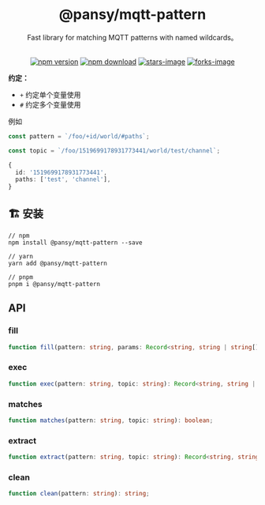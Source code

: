 <h1 align="center">
  @pansy/mqtt-pattern
</h1>

<div align="center">
  Fast library for matching MQTT patterns with named wildcards。
</div>

<br />

<div align="center">

[![npm version][npm-v-image]][npm-url] 
[![npm download][download-image]][download-url] 
[![stars-image][stars-image]][stars-url] 
[![forks-image][forks-image]][forks-url] 
  
</div> 

**约定：**

- `+` 约定单个变量使用
- `#` 约定多个变量使用

例如

```ts
const pattern = `/foo/+id/world/#paths`;

const topic = `/foo/1519699178931773441/world/test/channel`;

{
  id: '1519699178931773441',
  paths: ['test', 'channel'],
}
```

## 🏗 安装

```
// npm
npm install @pansy/mqtt-pattern --save

// yarn
yarn add @pansy/mqtt-pattern

// pnpm 
pnpm i @pansy/mqtt-pattern
```

## API

### fill

```ts
function fill(pattern: string, params: Record<string, string | string[]>): string;
```

### exec

```ts
function exec(pattern: string, topic: string): Record<string, string | string[]> | null;
```

### matches

```ts
function matches(pattern: string, topic: string): boolean;
```

### extract

```ts
function extract(pattern: string, topic: string): Record<string, string | string[]>;
```

### clean

```ts
function clean(pattern: string): string;
```

[npm-v-image]: https://img.shields.io/npm/v/@pansy/mqtt-pattern.svg
[npm-url]: http://npmjs.org/package/@pansy/mqtt-pattern
[forks-image]: https://img.shields.io/github/forks/pansyjs/mqtt-pattern.svg
[forks-url]: https://github.com/pansyjs/mqtt-pattern/network/members
[stars-image]: https://img.shields.io/github/stars/pansyjs/mqtt-pattern.svg
[stars-url]: https://github.com/pansyjs/mqtt-pattern/stargazers
[download-image]: https://img.shields.io/npm/dm/@pansy/mqtt-pattern
[download-url]: https://npmjs.org/package/@pansy/mqtt-pattern
